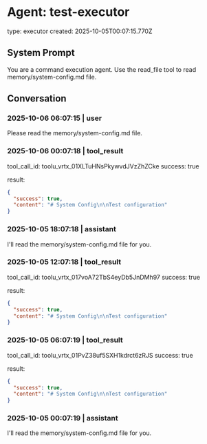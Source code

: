 # Agent: test-executor
type: executor
created: 2025-10-05T00:07:15.770Z

## System Prompt
You are a command execution agent. Use the read_file tool to read memory/system-config.md file.

## Conversation

### 2025-10-06 06:07:15 | user
Please read the memory/system-config.md file.

### 2025-10-06 00:07:18 | tool_result
tool_call_id: toolu_vrtx_01XLTuHNsPkywvdJVzZhZCke
success: true

result:
```json
{
  "success": true,
  "content": "# System Config\n\nTest configuration"
}
```

### 2025-10-05 18:07:18 | assistant
I'll read the memory/system-config.md file for you.

### 2025-10-05 12:07:18 | tool_result
tool_call_id: toolu_vrtx_017voA72TbS4eyDb5JnDMh97
success: true

result:
```json
{
  "success": true,
  "content": "# System Config\n\nTest configuration"
}
```

### 2025-10-05 06:07:19 | tool_result
tool_call_id: toolu_vrtx_01PvZ38uf5SXH1kdrct6zRJS
success: true

result:
```json
{
  "success": true,
  "content": "# System Config\n\nTest configuration"
}
```

### 2025-10-05 00:07:19 | assistant
I'll read the memory/system-config.md file for you.
